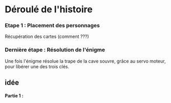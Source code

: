 # Déroulé de l'histoire
### Etape 1 : Placement des personnages
Récupération des cartes (comment ???) 




### Dernière étape : Résolution de l'énigme
Une fois l'énigme résolue la trape de la cave souvre, grâce au servo moteur, pour libérer une des trois clés.



## idée 

#### Partie 1 :

